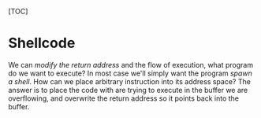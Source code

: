 [TOC]

# Shellcode
We can *modify the return address* and the flow of execution, what program do we want to execute? In most case we'll simply want the program *spawn a shell*. How can we place arbitrary instruction into its address space? The answer is to place the code with are trying to execute in the buffer we are overflowing, and overwrite the return address so it points back into the buffer.
